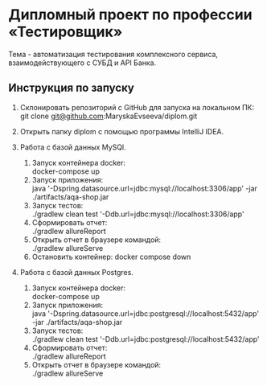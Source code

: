 # Дипломный проект по профессии «Тестировщик»

Тема - автоматизация тестирования комплексного сервиса, взаимодействующего с СУБД и API Банка.

## Инструкция по запуску

1. Склонировать репозиторий с GitHub для запуска на локальном ПК:
   git clone git@github.com:MaryskaEvseeva/diplom.git

2. Открыть папку diplom с помощью программы IntelliJ IDEA.

3. Работа с базой данных MySQl.
   1) Запуск контейнера docker:  
      docker-compose up
   2) Запуск приложения:  
      java '-Dspring.datasource.url=jdbc:mysql://localhost:3306/app' -jar ./artifacts/aqa-shop.jar
   3) Запуск тестов:  
      ./gradlew clean test '-Ddb.url=jdbc:mysql://localhost:3306/app'
   4) Сформировать отчет:  
      ./gradlew allureReport
   5) Открыть отчет в браузере командой:  
      ./gradlew allureServe
   6) Остановить контейнер:
      docker compose down

4. Работа с базой данных Postgres.
    1) Запуск контейнера docker:  
       docker-compose up
    2) Запуск приложения:  
       java '-Dspring.datasource.url=jdbc:postgresql://localhost:5432/app' -jar ./artifacts/aqa-shop.jar
    3) Запуск тестов:  
       ./gradlew clean test '-Ddb.url=jdbc:postgresql://localhost:5432/app'
    4) Сформировать отчет:  
       ./gradlew allureReport
    5) Открыть отчет в браузере командой:  
       ./gradlew allureServe
